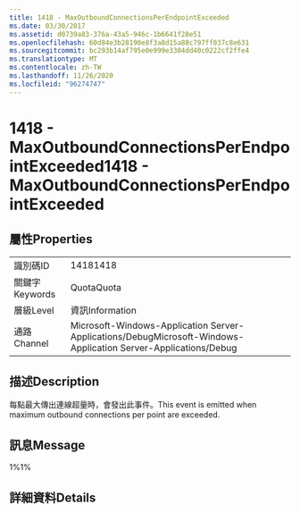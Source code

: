 ```yaml
---
title: 1418 - MaxOutboundConnectionsPerEndpointExceeded
ms.date: 03/30/2017
ms.assetid: d0739a83-376a-43a5-946c-1b6641f28e51
ms.openlocfilehash: 60d84e3b28190e8f3a8d15a88c797ff037c8e631
ms.sourcegitcommit: bc293b14af795e0e999e3304dd40c0222cf2ffe4
ms.translationtype: MT
ms.contentlocale: zh-TW
ms.lasthandoff: 11/26/2020
ms.locfileid: "96274747"
---
```

# <a name="1418---maxoutboundconnectionsperendpointexceeded"></a><span data-ttu-id="7f37d-102">1418 - MaxOutboundConnectionsPerEndpointExceeded</span><span class="sxs-lookup"><span data-stu-id="7f37d-102">1418 - MaxOutboundConnectionsPerEndpointExceeded</span></span>

## <a name="properties"></a><span data-ttu-id="7f37d-103">屬性</span><span class="sxs-lookup"><span data-stu-id="7f37d-103">Properties</span></span>  
  
|||  
|-|-|  
|<span data-ttu-id="7f37d-104">識別碼</span><span class="sxs-lookup"><span data-stu-id="7f37d-104">ID</span></span>|<span data-ttu-id="7f37d-105">1418</span><span class="sxs-lookup"><span data-stu-id="7f37d-105">1418</span></span>|  
|<span data-ttu-id="7f37d-106">關鍵字</span><span class="sxs-lookup"><span data-stu-id="7f37d-106">Keywords</span></span>|<span data-ttu-id="7f37d-107">Quota</span><span class="sxs-lookup"><span data-stu-id="7f37d-107">Quota</span></span>|  
|<span data-ttu-id="7f37d-108">層級</span><span class="sxs-lookup"><span data-stu-id="7f37d-108">Level</span></span>|<span data-ttu-id="7f37d-109">資訊</span><span class="sxs-lookup"><span data-stu-id="7f37d-109">Information</span></span>|  
|<span data-ttu-id="7f37d-110">通路</span><span class="sxs-lookup"><span data-stu-id="7f37d-110">Channel</span></span>|<span data-ttu-id="7f37d-111">Microsoft-Windows-Application Server-Applications/Debug</span><span class="sxs-lookup"><span data-stu-id="7f37d-111">Microsoft-Windows-Application Server-Applications/Debug</span></span>|  
  
## <a name="description"></a><span data-ttu-id="7f37d-112">描述</span><span class="sxs-lookup"><span data-stu-id="7f37d-112">Description</span></span>  

 <span data-ttu-id="7f37d-113">每點最大傳出連線超量時，會發出此事件。</span><span class="sxs-lookup"><span data-stu-id="7f37d-113">This event is emitted when maximum outbound connections per point are exceeded.</span></span>  
  
## <a name="message"></a><span data-ttu-id="7f37d-114">訊息</span><span class="sxs-lookup"><span data-stu-id="7f37d-114">Message</span></span>  

 <span data-ttu-id="7f37d-115">1%</span><span class="sxs-lookup"><span data-stu-id="7f37d-115">1%</span></span>  
  
## <a name="details"></a><span data-ttu-id="7f37d-116">詳細資料</span><span class="sxs-lookup"><span data-stu-id="7f37d-116">Details</span></span>
